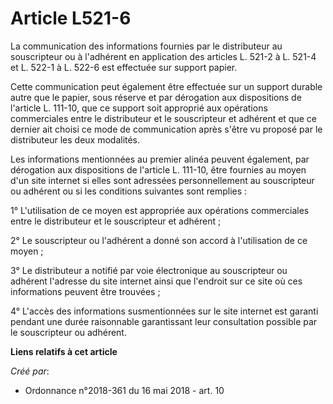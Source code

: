 # Article L521-6

La communication des informations fournies par le distributeur au souscripteur ou à l'adhérent en application des articles L.
521-2 à L. 521-4 et L. 522-1 à L. 522-6 est effectuée sur support papier.

Cette communication peut également être effectuée sur un support durable autre que le papier, sous réserve et par dérogation
aux dispositions de l'article L. 111-10, que ce support soit approprié aux opérations commerciales entre le distributeur et
le souscripteur et adhérent et que ce dernier ait choisi ce mode de communication après s'être vu proposé par le distributeur
les deux modalités.

Les informations mentionnées au premier alinéa peuvent également, par dérogation aux dispositions de l'article L. 111-10,
être fournies au moyen d'un site internet si elles sont adressées personnellement au souscripteur ou adhérent ou si les
conditions suivantes sont remplies :

1° L'utilisation de ce moyen est appropriée aux opérations commerciales entre le distributeur et le souscripteur et
adhérent ;

2° Le souscripteur ou l'adhérent a donné son accord à l'utilisation de ce moyen ;

3° Le distributeur a notifié par voie électronique au souscripteur ou adhérent l'adresse du site internet ainsi que l'endroit
sur ce site où ces informations peuvent être trouvées ;

4° L'accès des informations susmentionnées sur le site internet est garanti pendant une durée raisonnable garantissant leur
consultation possible par le souscripteur ou adhérent.

**Liens relatifs à cet article**

_Créé par_:

  - Ordonnance n°2018-361 du 16 mai 2018 - art. 10

